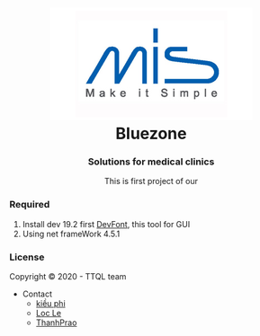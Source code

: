 
<h1 align="center">
  <img src="logo.png"/><br/>
  Bluezone
</h1>

<h3 align="center">
Solutions for medical clinics
</h3>
<p align="center" >This is first project of our<p>

 ### Required
 1. Install dev 19.2 first [DevFont](https://drive.google.com/file/d/1IdDOa0OU8kIKCbc6uKn5Lm3dcj6c2Qwh/view?usp=sharing ""), this tool for GUI  
 2. Using net frameWork 4.5.1
 ### License

Copyright © 2020 - TTQL team

- Contact
    - [kiều phi ](https://github.com/kieuphi)
    - [Loc Le](https://github.com/locle1601)
    - [ThanhPrao](https://github.com/thanhprao)


